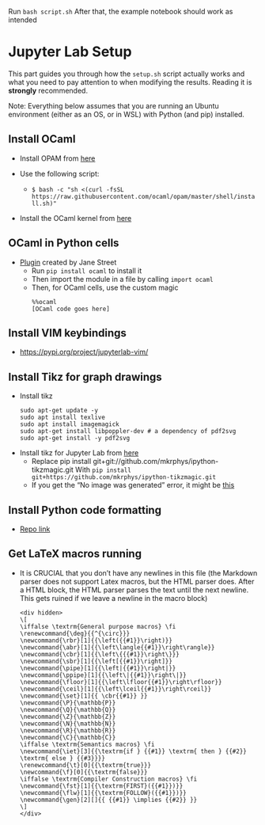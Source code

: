 Run `bash script.sh`
After that, the example notebook should work as intended

# Jupyter Lab Setup
This part guides you through how the `setup.sh` script actually works and what you need to pay attention to when modifying the results. Reading it is **strongly** recommended.


Note:
Everything below assumes that you are running an Ubuntu environment (either as an OS, or in WSL) with Python (and pip) installed.


## Install OCaml
- Install OPAM from [here](https://opam.ocaml.org/doc/Install.html)
- Use the following script:
	- `$ bash -c "sh <(curl -fsSL https://raw.githubusercontent.com/ocaml/opam/master/shell/install.sh)"`

- Install the OCaml kernel from [here](https://akabe.github.io/ocaml-jupyter/)
## OCaml in Python cells
- [Plugin](https://blog.janestreet.com/using-python-and-ocaml-in-the-same-jupyter-notebook/) created by Jane Street
	- Run `pip install ocaml` to install it
	- Then import the module in a file by calling `import ocaml`
	- Then, for OCaml cells, use the custom magic
		```
		%%ocaml
		[OCaml code goes here]
		```

## Install VIM keybindings
- https://pypi.org/project/jupyterlab-vim/ 

## Install Tikz for graph drawings
- Install tikz
	```
	sudo apt-get update -y
	sudo apt install texlive
	sudo apt install imagemagick
	sudo apt-get install libpoppler-dev # a dependency of pdf2svg
	sudo apt-get install -y pdf2svg
	```
- Install tikz for Jupyter Lab from [here](https://github.com/mkrphys/ipython-tikzmagic)
	- Replace pip install git+git://github.com/mkrphys/ipython-tikzmagic.git
	With `pip install git+https://github.com/mkrphys/ipython-tikzmagic.git`
	- If you get the “No image was generated” error, it might be [this](https://github.com/mkrphys/ipython-tikzmagic/issues/18)

## Install Python code formatting
- [Repo link](https://github.com/ryantam626/jupyterlab_code_formatter)

## Get LaTeX macros running
- It is CRUCIAL that you don’t have any newlines in this file (the Markdown parser does not support Latex macros, but the HTML parser does. After a HTML block, the HTML parser parses the text until the next newline. This gets ruined if we leave a newline in the macro block)
	```
	<div hidden>
	\[
	\iffalse \textrm{General purpose macros} \fi
	\renewcommand{\deg}{{^{\circ}}}
	\newcommand{\rbr}[1]{{\left({{#1}}\right)}}
	\newcommand{\abr}[1]{{\left\langle{{#1}}\right\rangle}}
	\newcommand{\cbr}[1]{{\left\{{{#1}}\right\}}}
	\newcommand{\sbr}[1]{{\left[{{#1}}\right]}}
	\newcommand{\pipe}[1]{{\left|{{#1}}\right|}}
	\newcommand{\ppipe}[1]{{\left\|{{#1}}\right\|}}
	\newcommand{\floor}[1]{{\left\lfloor{{#1}}\right\rfloor}}
	\newcommand{\ceil}[1]{{\left\lceil{{#1}}\right\rceil}}
	\newcommand{\set}[1]{{ \cbr{{#1}} }}
	\newcommand{\P}{\mathbb{P}}
	\newcommand{\Q}{\mathbb{Q}}
	\newcommand{\Z}{\mathbb{Z}}
	\newcommand{\N}{\mathbb{N}}
	\newcommand{\R}{\mathbb{R}}
	\newcommand{\C}{\mathbb{C}}
	\iffalse \textrm{Semantics macros} \fi
	\newcommand{\iet}[3]{{\textrm{if } {{#1}} \textrm{ then } {{#2}} \textrm{ else } {{#3}}}}
	\renewcommand{\t}[0]{{\textrm{true}}}
	\newcommand{\f}[0]{{\textrm{false}}}
	\iffalse \textrm{Compiler Construction macros} \fi
	\newcommand{\fst}[1]{{\textrm{FIRST}({{#1}})}}
	\newcommand{\flw}[1]{{\textrm{FOLLOW}({{#1}})}}
	\newcommand{\gen}[2][]{{ {{#1}} \implies {{#2}} }} 
	\]
	</div>
	```

